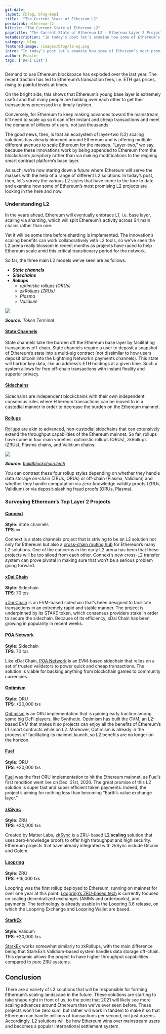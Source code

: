 ```yaml
---
git-date:
layout: [blog, blog-amp]
title:  "The Current State of Ethereum L2"
permalink: ethereum-l2
h1title: "The Current State of Ethereum L2"
pagetitle: "The Current State of Ethereum L2 - Ethereum Layer 2 Projects"
metadescription: "In today’s post let’s examine how some of Ethereum’s most promising L2 projects are looking in the here and now"
category: blog
featured-image: /images/blog/l2-og.png
intro: "In today’s post let’s examine how some of Ethereum’s most promising L2 projects are looking in the here and now"
author: Peaster
tags: ['DeFi List']
---
```

Demand to use Ethereum blockspace has exploded over the last year. The recent traction has led to Ethereum’s transaction fees, i.e. ETH gas prices, rising to painful levels at times.

On the bright side, this shows that Ethereum’s young base layer is extremely useful and that many people are bidding over each other to get their transactions processed in a timely fashion.

Conversely, for Ethereum to keep making advances toward the mainstream, it’ll need to scale up so it can offer instant and cheap transactions and meet the demand of _billions_ of users, not just thousands.

The good news, then, is that an ecosystem of layer-two (L2) scaling solutions has already bloomed around Ethereum and is offering multiple different avenues to scale Ethereum for the masses. “Layer-two,” we say, because these innovations work by being appended to Ethereum from the blockchain’s _periphery_ rather than via making modifications to the reigning smart contract platform’s base layer.

As such, we’re now staring down a future where Ethereum will serve the masses with the help of a range of different L2 solutions. In today’s post, then, let’s survey the various L2 styles that have come to the fore to date and examine how some of Ethereum’s most promising L2 projects are looking in the here and now.


### Understanding L2

In the years ahead, Ethereum will eventually embrace L1, i.e. base layer, scaling via sharding, which will split Ethereum’s activity across 64 main chains rather than one.

Yet it will be some time before sharding is implemented. The innovation’s scaling benefits can work collaboratively with L2 tools, so we’ve seen the L2 arena really blossom in recent months as projects have raced to help Ethereum scale amid this critical transitionary period for the network.

So far, the three main L2 models we’ve seen are as follows:



*   **_State channels_**
*   **_Sidechains_**
*   **_Rollups_**
    *   _optimistic rollups (ORUs)_
    *   _zkRollups (ZRUs)_
    *   _Plasma_
    *   _Validium_



![](/images/blog/the-current-state-of-ethereum-l2/image1.png)


_**Source:** Token Terminal_


#### <span style="text-decoration:underline;">State Channels</span>

State channels take the burden off the Ethereum base layer by facilitating transactions off-chain. State channels require a user to deposit a snapshot of Ethereum’s state into a multi-sig contract (not dissimilar to how users deposit bitcoin into the Lightning Network’s payments channels). This state will harbor key data, like an address’s ETH holdings at a given time. Such a system allows for free off-chain transactions with instant finality and superior privacy.


#### <span style="text-decoration:underline;">Sidechains</span>

Sidechains are independent blockchains with their own independent consensus rules where Ethereum transactions can be moved to in a custodial manner in order to decrease the burden on the Ethereum mainnet.


#### <span style="text-decoration:underline;">Rollups</span>

[Rollups](https://vitalik.ca/general/2021/01/05/rollup.html) are akin to advanced, non-custodial sidechains that can extensively extend the throughput capabilities of the Ethereum mainnet. So far, rollups have come in four main varieties: optimistic rollups (ORUs), zkRollups (ZRUs), Plasma chains, and Validium chains.


![](/images/blog/the-current-state-of-ethereum-l2/image2.png)


_**Source:** [buildblockchain.tech](https://www.buildblockchain.tech/newsletter/issues/no-99-validium-and-the-layer-2-two-by-two)_

You can contrast these four rollup styles depending on whether they handle data storage on-chain (ZRUs, ORUs) or off-chain (Plasma, Validium) and whether they handle computation via zero-knowledge validity proofs (ZRUs, Validium) or via deposit-slashing fraud proofs (ORUs, Plasma).


### Surveying Ethereum’s Top Layer 2 Projects


#### <span style="text-decoration:underline;">Connext</span>

**Style**: State channels \
**TPS**: ∞

Connext is a state channels project that is striving to be an L2 solution not only for Ethereum but also a [cross-chain routing hub](https://medium.com/connext/instant-cross-l2-transfers-are-now-on-testnet-2f1295530c22) for Ethereum’s many L2 solutions. One of the concerns in the early L2 arena has been that these projects will be too siloed from each other. Connext’s new cross-L2 transfer system can prove pivotal in making sure that won’t be a serious problem going forward.


#### <span style="text-decoration:underline;">xDai Chain</span>

**Style**: Sidechain \
**TPS**: 70 txs

[xDai Chain](https://www.xdaichain.com/#:~:text=The%20xDai%20Chain%20is%20a,Proof%2Dof%2DStake%20consensus.) is an EVM-based sidechain that’s been designed to facilitate transactions in an extremely rapid and stable manner. The project is underpinned by its STAKE token, which consensus providers stake in order to secure the sidechain. Because of its efficiency, xDai Chain has been growing in popularity in recent weeks.


#### <span style="text-decoration:underline;">POA Network</span>

**Style**: Sidechain \
**TPS**: 70 txs

Like xDai Chain, [POA Network](https://www.poa.network/) is an EVM-based sidechain that relies on a set of trusted validators to power quick and cheap transactions. The solution is viable for backing anything from blockchain games to community currencies.


#### <span style="text-decoration:underline;">Optimism</span>

**Style**: ORU \
**TPS**: +20,000 txs

[Optimism](https://optimism.io/) is an ORU implementation that is gaining early traction among some big DeFi players, like Synthetix. Optimism has built the OVM, an L2-based EVM that makes it so projects can enjoy all the benefits of Ethereum’s L1 smart contracts while on L2. Moreover, Optimism is already in the process of facilitating its mainnet launch, so L2 benefits are no longer on the horizon.


#### <span style="text-decoration:underline;">Fuel</span>

**Style**: ORU \
**TPS**: +20,000 txs

[Fuel](https://fuel.sh/) was the first ORU implementation to hit the Ethereum mainnet, as Fuel’s first rendition went live on Dec. 31st, 2020. The great promise of this L2 solution is super fast and super efficient token payments. Indeed, the project’s aiming for nothing less than becoming “Earth’s value exchange layer.”


#### <span style="text-decoration:underline;">zkSync</span>

**Style**: ZRU \
**TPS**: +20,000 txs

Created by Matter Labs, [zkSync](https://medium.com/matter-labs/introducing-zk-sync-the-missing-link-to-mass-adoption-of-ethereum-14c9cea83f58) is a ZRU-based **L2 scaling** solution that uses zero-knowledge proofs to offer high throughput and high security. Ethereum projects that have already integrated with zkSync include Gitcoin and Golem.


#### <span style="text-decoration:underline;">Loopring</span>

**Style**: ZRU \
**TPS**: +16,000 txs

Loopring was the first rollup deployed to Ethereum, running on mainnet for over one year at this point. [Loopring’s ZRU-based tech](https://loopring.org/#/protocol) is currently focused on scaling decentralized exchanges (AMMs and orderbooks), and payments. The technology is already usable in the Loopring 3.6 release, on which the Loopring Exchange and Loopring Wallet are based.


#### <span style="text-decoration:underline;">StarkEx</span>

**Style**: Validum \
**TPS**: +20,000 txs

[StarkEx](https://starkware.co/product/starkex/) works somewhat similarly to zkRollups, with the main difference being that StarkEx’s Validium-based system handles data storage off-chain. This dynamic allows the project to have higher throughput capabilities compared to pure ZRU systems.

## Conclusion

There are a variety of L2 solutions that will be responsible for forming Ethereum’s scaling landscape in the future. These solutions are starting to take shape right in front of us, to the point that 2021 will likely see more scaling advances around Ethereum than we’ve ever seen before. These projects won’t be zero sum, but rather will work in tandem to make it so that Ethereum can handle millions of transactions per second, not just dozens. Accordingly, L2 solutions will be how Ethereum wins over mainstream users and becomes a popular international settlement system.

